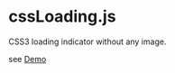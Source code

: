 # cssLoading.js
CSS3 loading indicator without any image.

see [Demo](http://amrocs.github.io/cssloading_demo/index.html "demo")
